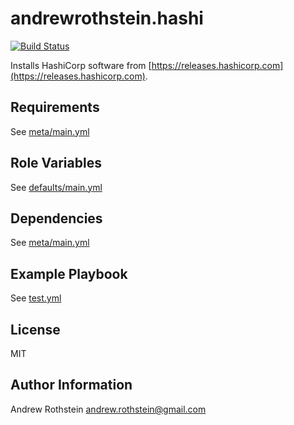 andrewrothstein.hashi
=========
[![Build Status](https://travis-ci.org/andrewrothstein/ansible-hashi.svg?branch=master)](https://travis-ci.org/andrewrothstein/ansible-hashi)

Installs HashiCorp software from [https://releases.hashicorp.com](https://releases.hashicorp.com).

Requirements
------------

See [meta/main.yml](meta/main.yml)

Role Variables
--------------

See [defaults/main.yml](defaults/main.yml)

Dependencies
------------

See [meta/main.yml](meta/main.yml)

Example Playbook
----------------

See [test.yml](test.yml)

License
-------

MIT

Author Information
------------------

Andrew Rothstein <andrew.rothstein@gmail.com>
